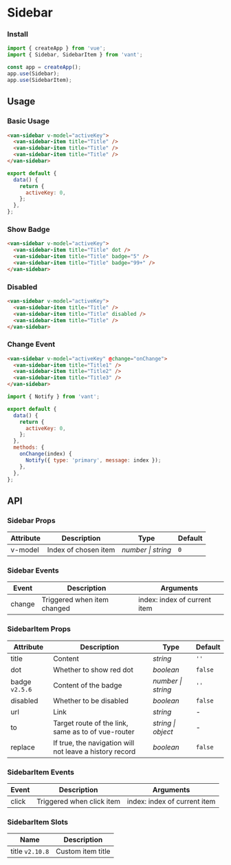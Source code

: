 # Sidebar

### Install

```js
import { createApp } from 'vue';
import { Sidebar, SidebarItem } from 'vant';

const app = createApp();
app.use(Sidebar);
app.use(SidebarItem);
```

## Usage

### Basic Usage

```html
<van-sidebar v-model="activeKey">
  <van-sidebar-item title="Title" />
  <van-sidebar-item title="Title" />
  <van-sidebar-item title="Title" />
</van-sidebar>
```

```js
export default {
  data() {
    return {
      activeKey: 0,
    };
  },
};
```

### Show Badge

```html
<van-sidebar v-model="activeKey">
  <van-sidebar-item title="Title" dot />
  <van-sidebar-item title="Title" badge="5" />
  <van-sidebar-item title="Title" badge="99+" />
</van-sidebar>
```

### Disabled

```html
<van-sidebar v-model="activeKey">
  <van-sidebar-item title="Title" />
  <van-sidebar-item title="Title" disabled />
  <van-sidebar-item title="Title" />
</van-sidebar>
```

### Change Event

```html
<van-sidebar v-model="activeKey" @change="onChange">
  <van-sidebar-item title="Title1" />
  <van-sidebar-item title="Title2" />
  <van-sidebar-item title="Title3" />
</van-sidebar>
```

```js
import { Notify } from 'vant';

export default {
  data() {
    return {
      activeKey: 0,
    };
  },
  methods: {
    onChange(index) {
      Notify({ type: 'primary', message: index });
    },
  },
};
```

## API

### Sidebar Props

| Attribute | Description          | Type               | Default |
| --------- | -------------------- | ------------------ | ------- |
| v-model   | Index of chosen item | _number \| string_ | `0`     |

### Sidebar Events

| Event  | Description                 | Arguments                    |
| ------ | --------------------------- | ---------------------------- |
| change | Triggered when item changed | index: index of current item |

### SidebarItem Props

| Attribute | Description | Type | Default |
| --- | --- | --- | --- |
| title | Content | _string_ | `''` |
| dot | Whether to show red dot | _boolean_ | `false` |
| badge `v2.5.6` | Content of the badge | _number \| string_ | `''` |
| disabled | Whether to be disabled | _boolean_ | `false` |
| url | Link | _string_ | - |
| to | Target route of the link, same as to of vue-router | _string \| object_ | - |
| replace | If true, the navigation will not leave a history record | _boolean_ | `false` |

### SidebarItem Events

| Event | Description               | Arguments                    |
| ----- | ------------------------- | ---------------------------- |
| click | Triggered when click item | index: index of current item |

### SidebarItem Slots

| Name            | Description       |
| --------------- | ----------------- |
| title `v2.10.8` | Custom item title |
